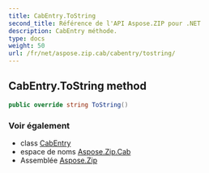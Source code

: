 ```yaml
---
title: CabEntry.ToString
second_title: Référence de l'API Aspose.ZIP pour .NET
description: CabEntry méthode. 
type: docs
weight: 50
url: /fr/net/aspose.zip.cab/cabentry/tostring/
---
```

## CabEntry.ToString method

```csharp
public override string ToString()
```

### Voir également

* class [CabEntry](../)
* espace de noms [Aspose.Zip.Cab](../../cabentry/)
* Assemblée [Aspose.Zip](../../../)


